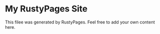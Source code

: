 # My RustyPages Site

This filee was generated by RustyPages. Feel free to add your own content here.
